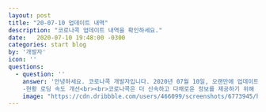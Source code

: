 ```yaml
---
layout: post
title: "20-07-10 업데이트 내역"
description: "코로나콕 업데이트 내역을 확인하세요."
date:   2020-07-10 19:48:00 -0300
categories: start blog
by: '개발자'
icon: ''
questions:
  - question: ''
    answer: '안녕하세요. 코로나콕 개발자입니다. 2020년 07월 10일, 오랜만에 업데이트 소식으로 돌아왔습니다!<br><br>- 공지사항 페이지 개설<br>-질병관리본부 채널 추가(현황 탭)<br>
    -현황 로딩 속도 개선<br><br>코로나콕은 더 신속하고 다채로운 정보를 제공하기 위해 고민하겠습니다.'
    image: "https://cdn.dribbble.com/users/466099/screenshots/6773945/head_vague_dribbble.gif"
---
```

